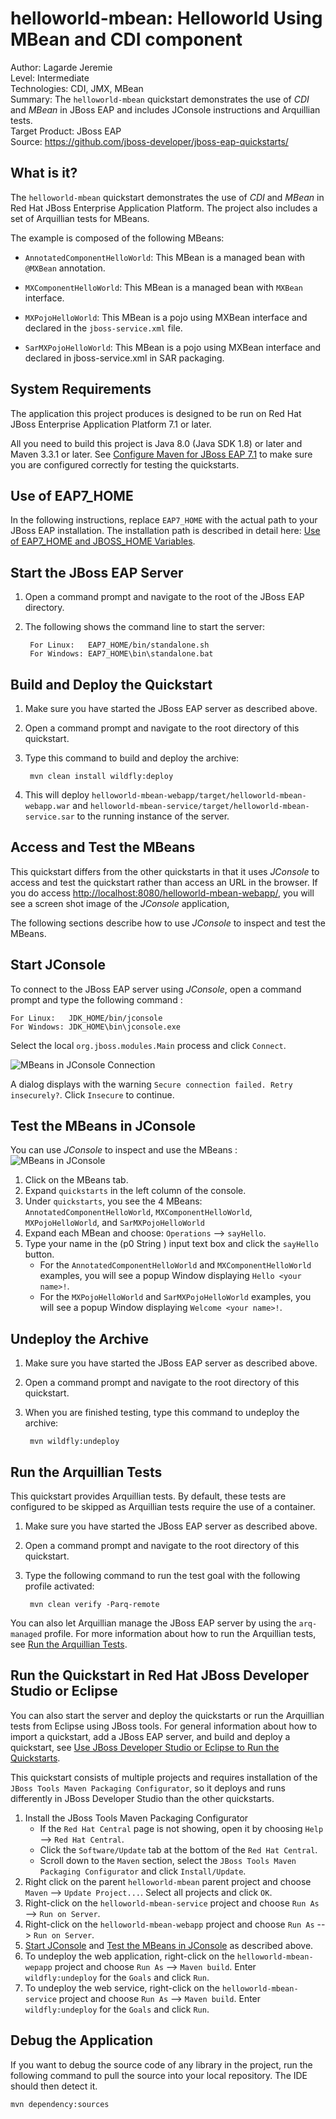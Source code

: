 # helloworld-mbean: Helloworld Using MBean and CDI component

Author: Lagarde Jeremie  
Level: Intermediate  
Technologies: CDI, JMX, MBean  
Summary: The `helloworld-mbean` quickstart demonstrates the use of *CDI* and *MBean* in JBoss EAP and includes JConsole instructions and Arquillian tests.  
Target Product: JBoss EAP  
Source: <https://github.com/jboss-developer/jboss-eap-quickstarts/>  

## What is it?

The `helloworld-mbean` quickstart demonstrates the use of *CDI* and *MBean* in Red Hat JBoss Enterprise Application Platform. The project also includes a set of Arquillian tests for MBeans.

The example is composed of the following MBeans:

* `AnnotatedComponentHelloWorld`: This MBean is a managed bean with `@MXBean` annotation.

* `MXComponentHelloWorld`:  This MBean is a managed bean with `MXBean` interface.

* `MXPojoHelloWorld`:  This MBean is a pojo using MXBean interface and declared in the `jboss-service.xml` file.

* `SarMXPojoHelloWorld`:  This MBean is a pojo using MXBean interface and declared in jboss-service.xml in SAR packaging.


## System Requirements

The application this project produces is designed to be run on Red Hat JBoss Enterprise Application Platform 7.1 or later.

All you need to build this project is Java 8.0 (Java SDK 1.8) or later and Maven 3.3.1 or later. See [Configure Maven for JBoss EAP 7.1](https://github.com/jboss-developer/jboss-developer-shared-resources/blob/master/guides/CONFIGURE_MAVEN_JBOSS_EAP7.md#configure-maven-to-build-and-deploy-the-quickstarts) to make sure you are configured correctly for testing the quickstarts.


## Use of EAP7_HOME

In the following instructions, replace `EAP7_HOME` with the actual path to your JBoss EAP installation. The installation path is described in detail here: [Use of EAP7_HOME and JBOSS_HOME Variables](https://github.com/jboss-developer/jboss-developer-shared-resources/blob/master/guides/USE_OF_EAP7_HOME.md#use-of-eap_home-and-jboss_home-variables).


## Start the JBoss EAP Server

1. Open a command prompt and navigate to the root of the JBoss EAP directory.
2. The following shows the command line to start the server:

        For Linux:   EAP7_HOME/bin/standalone.sh
        For Windows: EAP7_HOME\bin\standalone.bat


## Build and Deploy the Quickstart

1. Make sure you have started the JBoss EAP server as described above.
2. Open a command prompt and navigate to the root directory of this quickstart.
3. Type this command to build and deploy the archive:

        mvn clean install wildfly:deploy

4. This will deploy `helloworld-mbean-webapp/target/helloworld-mbean-webapp.war` and `helloworld-mbean-service/target/helloworld-mbean-service.sar` to the running instance of the server.


## Access and Test the MBeans

This quickstart differs from the other quickstarts in that it uses _JConsole_ to access and test the quickstart rather than access an URL in the browser. If you do access <http://localhost:8080/helloworld-mbean-webapp/>, you will see a screen shot image of the _JConsole_ application,

The following sections describe how to use _JConsole_ to inspect and test the MBeans.

## Start JConsole

To connect to the JBoss EAP server using _JConsole_, open a command prompt and type the following command :

    For Linux:   JDK_HOME/bin/jconsole
    For Windows: JDK_HOME\bin\jconsole.exe

Select the local `org.jboss.modules.Main` process and click `Connect`.

![MBeans in JConsole Connection](helloworld-mbean-webapp/src/main/webapp/jconsole_connection.png)

A dialog displays with the warning `Secure connection failed. Retry insecurely?`. Click `Insecure` to continue.

## Test the MBeans in JConsole

You can use _JConsole_ to inspect and use the MBeans :
![MBeans in JConsole](helloworld-mbean-webapp/src/main/webapp/jconsole.png)

1. Click on the MBeans tab.
2. Expand `quickstarts` in the left column of the console.
3. Under `quickstarts`, you see the 4 MBeans: `AnnotatedComponentHelloWorld`, `MXComponentHelloWorld`, `MXPojoHelloWorld`, and `SarMXPojoHelloWorld`
4. Expand each MBean and choose: `Operations` --> `sayHello`.
5. Type your name in the (p0 String ) input text box and click the `sayHello` button.
   * For the `AnnotatedComponentHelloWorld` and `MXComponentHelloWorld` examples, you will see a popup Window displaying `Hello <your name>!`.
   * For the `MXPojoHelloWorld` and `SarMXPojoHelloWorld` examples, you will see a popup Window displaying `Welcome <your name>!`.


## Undeploy the Archive

1. Make sure you have started the JBoss EAP server as described above.
2. Open a command prompt and navigate to the root directory of this quickstart.
3. When you are finished testing, type this command to undeploy the archive:

        mvn wildfly:undeploy


## Run the Arquillian Tests

This quickstart provides Arquillian tests. By default, these tests are configured to be skipped as Arquillian tests require the use of a container.

1. Make sure you have started the JBoss EAP server as described above.
2. Open a command prompt and navigate to the root directory of this quickstart.
3. Type the following command to run the test goal with the following profile activated:

        mvn clean verify -Parq-remote

You can also let Arquillian manage the JBoss EAP server by using the `arq-managed` profile. For more information about how to run the Arquillian tests, see [Run the Arquillian Tests](https://github.com/jboss-developer/jboss-developer-shared-resources/blob/master/guides/RUN_ARQUILLIAN_TESTS.md#run-the-arquillian-tests).


## Run the Quickstart in Red Hat JBoss Developer Studio or Eclipse

You can also start the server and deploy the quickstarts or run the Arquillian tests from Eclipse using JBoss tools. For general information about how to import a quickstart, add a JBoss EAP server, and build and deploy a quickstart, see [Use JBoss Developer Studio or Eclipse to Run the Quickstarts](https://github.com/jboss-developer/jboss-developer-shared-resources/blob/master/guides/USE_JBDS.md#use-jboss-developer-studio-or-eclipse-to-run-the-quickstarts).

This quickstart consists of multiple projects and requires installation of the `JBoss Tools Maven Packaging Configurator`, so it deploys and runs differently in JBoss Developer Studio than the other quickstarts.

1. Install the JBoss Tools Maven Packaging Configurator
    * If the `Red Hat Central` page is not showing, open it by choosing `Help` --> `Red Hat Central`.
    * Click the `Software/Update` tab at the bottom of the `Red Hat Central`.
    * Scroll down to the `Maven` section, select the `JBoss Tools Maven Packaging Configurator` and click `Install/Update`.
2. Right click on the parent `helloworld-mbean` parent project and choose `Maven` --> `Update Project...`. Select all projects and click `OK`.
3. Right-click on the `helloworld-mbean-service` project and choose `Run As` --> `Run on Server`.
4. Right-click on the `helloworld-mbean-webapp` project and choose `Run As` --> `Run on Server`.
5. [Start JConsole](#start-jconsole) and [Test the MBeans in JConsole](#test-the-mbeans-in-jconsole) as described above.
6. To undeploy the web application, right-click on the `helloworld-mbean-wepapp` project and choose `Run As` --> `Maven build`. Enter `wildfly:undeploy` for the `Goals` and click `Run`.
7. To undeploy the web service, right-click on the `helloworld-mbean-service` project and choose `Run As` --> `Maven build`. Enter `wildfly:undeploy` for the `Goals` and click `Run`.

## Debug the Application

If you want to debug the source code of any library in the project, run the following command to pull the source into your local repository. The IDE should then detect it.

    mvn dependency:sources
